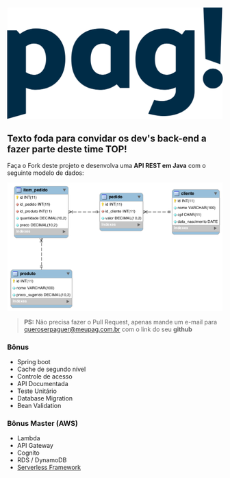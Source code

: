 ![](logo.png)

## Texto foda para convidar os dev's back-end a fazer parte deste time TOP!

Faça o Fork deste projeto e desenvolva uma **API REST em Java** com o seguinte modelo de dados:

![](modelo-dados.png)

> **PS:** Não precisa fazer o Pull Request, apenas mande um e-mail para <queroserpaguer@meupag.com.br> com o link do seu **github**

### Bônus
- Spring boot
- Cache de segundo nível
- Controle de acesso
- API Documentada
- Teste Unitário
- Database Migration
- Bean Validation

### Bônus Master (AWS)
- Lambda
- API Gateway
- Cognito
- RDS / DynamoDB
- [Serverless Framework](https://serverless.com/)
